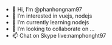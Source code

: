 - 👋 Hi, I’m @phanhongnam97
- 👀 I’m interested in vuejs, nodejs
- 🌱 I’m currently learning nodejs
- 💞️ I’m looking to collaborate on ...
- 📫 Chat on Skype live:namphonght97

<!---
phanhongnam97/phanhongnam97 is a ✨ special ✨ repository because its `README.md` (this file) appears on your GitHub profile.
You can click the Preview link to take a look at your changes.
--->
